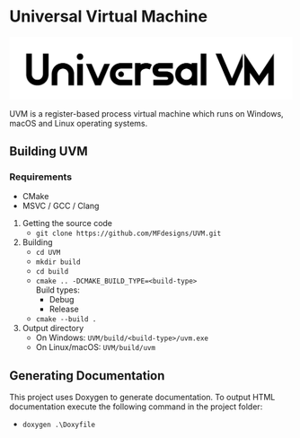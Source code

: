 # Universal Virtual Machine

![UVM Logo](/res/UVM_logo_white.png)

UVM is a register-based process virtual machine which runs on Windows, macOS and Linux operating systems.

## Building UVM

### Requirements
- CMake
- MSVC / GCC / Clang

1. Getting the source code
   - `git clone https://github.com/MFdesigns/UVM.git`
2. Building
   - `cd UVM`
   - `mkdir build`
   - `cd build`
   - `cmake .. -DCMAKE_BUILD_TYPE=<build-type>`\
   Build types:
     - Debug
     - Release
    - `cmake --build .`
3. Output directory
   - On Windows: `UVM/build/<build-type>/uvm.exe`
   - On Linux/macOS: `UVM/build/uvm`

## Generating Documentation
This project uses Doxygen to generate documentation. To output HTML documentation execute the following command in the project folder:
 - `doxygen .\Doxyfile`
